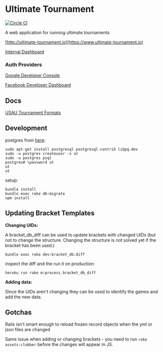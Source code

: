Ultimate Tournament
===================

[![Circle CI](https://circleci.com/gh/kevinhughes27/ultimate-tournament/tree/master.svg?style=svg&circle-token=4cdbaf7bb8107c054bbb6d22c52aa6bef97eb8e3)](https://circleci.com/gh/kevinhughes27/ultimate-tournament/tree/master)

A web application for running ultimate tournaments

[http://ultimate-tournament.io](https://www.ultimate-tournament.io)

[Internal Dashboard](https://www.ultimate-tournament.io/internal)

### Auth Providers

[Google Developer Console](https://console.developers.google.com/home/dashboard?project=ultimate-tournament)

[Facebook Developer Dashboard](https://developers.facebook.com/apps/754008491396080/dashboard/)


Docs
----

[USAU Tournament Formats](http://www.usaultimate.org/assets/1/AssetManager/Format%20Manual%20Version%204.3%20_7.1.08__updated%208.25.10_.pdf)


Development
-----------

postgres from [here](https://www.digitalocean.com/community/tutorials/how-to-use-postgresql-with-your-ruby-on-rails-application-on-ubuntu-14-04):

```
sudo apt-get install postgresql postgresql-contrib libpq-dev
sudo -u postgres createuser -s ut
sudo -u postgres psql
postgres# \password ut
ut
ut
```

setup:

```
bundle install
bundle exec rake db:migrate
npm install
```


Updating Bracket Templates
--------------------------

**Changing UIDs:**

A bracket_db_diff can be used to update brackets with changed UIDs (but not to change the structure. Changing the structure is not solved yet if the bracket has been used.)

```
bundle exec rake dev:bracket_db:diff
```

inspect the diff and the run it on production:

```
heroku run rake m:process_bracket_db_diff
```

**Adding data:**

Since the UIDs aren't changing they can be used to identify the games and add the new data.


Gotchas
-------
Rails isn't smart enough to reload frozen record objects when the yml or json files are changed

Same issue when adding or changing brackets - you need to run `rake assets:clobber` before the changes will appear in JS.
